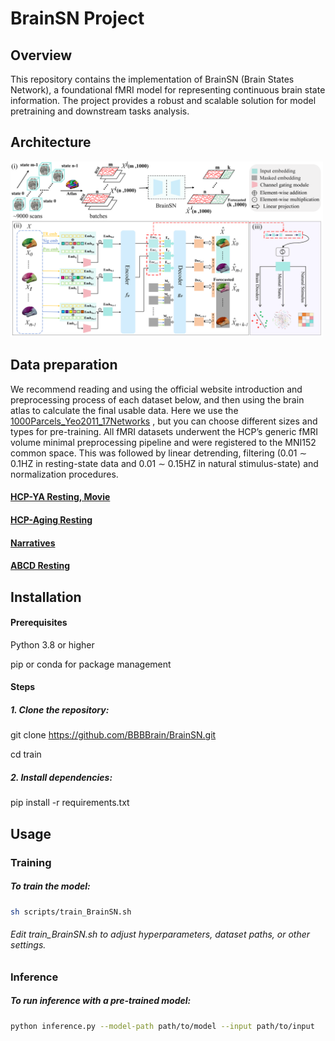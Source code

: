 # BrainSN Project
## Overview
This repository contains the implementation of BrainSN (Brain States Network), a foundational fMRI model for representing continuous brain state information. The project provides a robust and scalable solution for model pretraining and downstream tasks analysis.
## Architecture
<img src="https://github.com/BBBBrain/BrainSN/blob/main/image/framework.png" width="500">

## Data preparation

We recommend reading and using the official website introduction and preprocessing process of each dataset below, and then using the brain atlas to calculate the final usable data. Here we use the [1000Parcels_Yeo2011_17Networks](https://github.com/ThomasYeoLab/CBIG/blob/master/stable_projects/brain_parcellation/Yan2023_homotopic/parcellations/MNI/yeo17/1000Parcels_Yeo2011_17Networks_FSLMNI152_2mm.nii.gz) , but you can choose different sizes and types for pre-training. All fMRI datasets underwent the HCP’s generic fMRI volume minimal preprocessing pipeline and were registered to the MNI152 common space. This
was followed by linear detrending, filtering (0.01 ∼ 0.1HZ in resting-state data and 0.01 ∼ 0.15HZ in natural stimulus-state) and normalization procedures.
#### [HCP-YA Resting, Movie](https://www.humanconnectome.org/study/hcp-young-adult/document/extensively-processed-fmri-data-documentation)
#### [HCP-Aging Resting](https://www.humanconnectome.org/study/hcp-lifespan-aging)
#### [Narratives](https://fcon_1000.projects.nitrc.org/indi/retro/Narratives.html)
#### [ABCD Resting](https://abcdstudy.org/)

## Installation
#### Prerequisites
Python 3.8 or higher  

pip or conda for package management
#### Steps
##### 1. Clone the repository:
   
   git clone https://github.com/BBBBrain/BrainSN.git
   
   cd train
##### 2. Install dependencies:
   
   pip install -r requirements.txt

## Usage
### Training
##### To train the model:  
```bash
sh scripts/train_BrainSN.sh
```
###### Edit train_BrainSN.sh to adjust hyperparameters, dataset paths, or other settings.
### Inference
##### To run inference with a pre-trained model:
```bash
python inference.py --model-path path/to/model --input path/to/input
```
